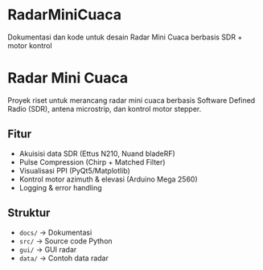 # RadarMiniCuaca
Dokumentasi dan kode untuk desain Radar Mini Cuaca berbasis SDR + motor kontrol
# Radar Mini Cuaca
Proyek riset untuk merancang radar mini cuaca berbasis Software Defined Radio (SDR), antena microstrip, dan kontrol motor stepper.

## Fitur
- Akuisisi data SDR (Ettus N210, Nuand bladeRF)
- Pulse Compression (Chirp + Matched Filter)
- Visualisasi PPI (PyQt5/Matplotlib)
- Kontrol motor azimuth & elevasi (Arduino Mega 2560)
- Logging & error handling

## Struktur
- `docs/` → Dokumentasi
- `src/` → Source code Python
- `gui/` → GUI radar
- `data/` → Contoh data radar
